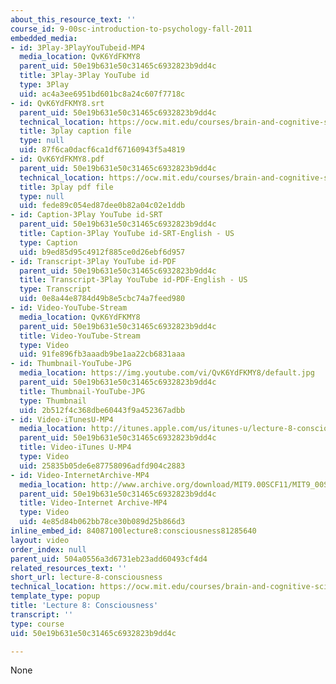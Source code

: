 ```yaml
---
about_this_resource_text: ''
course_id: 9-00sc-introduction-to-psychology-fall-2011
embedded_media:
- id: 3Play-3PlayYouTubeid-MP4
  media_location: QvK6YdFKMY8
  parent_uid: 50e19b631e50c31465c6932823b9dd4c
  title: 3Play-3Play YouTube id
  type: 3Play
  uid: ac4a3ee6951bd601bc8a24c607f7718c
- id: QvK6YdFKMY8.srt
  parent_uid: 50e19b631e50c31465c6932823b9dd4c
  technical_location: https://ocw.mit.edu/courses/brain-and-cognitive-sciences/9-00sc-introduction-to-psychology-fall-2011/consciousness/lecture-8-consciousness/QvK6YdFKMY8.srt
  title: 3play caption file
  type: null
  uid: 87f6ca0dacf6ca1df67160943f5a4819
- id: QvK6YdFKMY8.pdf
  parent_uid: 50e19b631e50c31465c6932823b9dd4c
  technical_location: https://ocw.mit.edu/courses/brain-and-cognitive-sciences/9-00sc-introduction-to-psychology-fall-2011/consciousness/lecture-8-consciousness/QvK6YdFKMY8.pdf
  title: 3play pdf file
  type: null
  uid: fede89c054ed87dee0b82a04c02e1ddb
- id: Caption-3Play YouTube id-SRT
  parent_uid: 50e19b631e50c31465c6932823b9dd4c
  title: Caption-3Play YouTube id-SRT-English - US
  type: Caption
  uid: b9ed85d95c4912f885ce0d26ebf6d957
- id: Transcript-3Play YouTube id-PDF
  parent_uid: 50e19b631e50c31465c6932823b9dd4c
  title: Transcript-3Play YouTube id-PDF-English - US
  type: Transcript
  uid: 0e8a44e8784d49b8e5cbc74a7feed980
- id: Video-YouTube-Stream
  media_location: QvK6YdFKMY8
  parent_uid: 50e19b631e50c31465c6932823b9dd4c
  title: Video-YouTube-Stream
  type: Video
  uid: 91fe896fb3aaadb9be1aa22cb6831aaa
- id: Thumbnail-YouTube-JPG
  media_location: https://img.youtube.com/vi/QvK6YdFKMY8/default.jpg
  parent_uid: 50e19b631e50c31465c6932823b9dd4c
  title: Thumbnail-YouTube-JPG
  type: Thumbnail
  uid: 2b512f4c368dbe60443f9a452367adbb
- id: Video-iTunesU-MP4
  media_location: http://itunes.apple.com/us/itunes-u/lecture-8-consciousness/id501335817?i=112593501
  parent_uid: 50e19b631e50c31465c6932823b9dd4c
  title: Video-iTunes U-MP4
  type: Video
  uid: 25835b05de6e87758096adfd904c2883
- id: Video-InternetArchive-MP4
  media_location: http://www.archive.org/download/MIT9.00SCF11/MIT9_00SCF11_lec08_300k.mp4
  parent_uid: 50e19b631e50c31465c6932823b9dd4c
  title: Video-Internet Archive-MP4
  type: Video
  uid: 4e85d84b062bb78ce30b089d25b866d3
inline_embed_id: 84087100lecture8:consciousness81285640
layout: video
order_index: null
parent_uid: 504a0556a3d6731eb23add60493cf4d4
related_resources_text: ''
short_url: lecture-8-consciousness
technical_location: https://ocw.mit.edu/courses/brain-and-cognitive-sciences/9-00sc-introduction-to-psychology-fall-2011/consciousness/lecture-8-consciousness
template_type: popup
title: 'Lecture 8: Consciousness'
transcript: ''
type: course
uid: 50e19b631e50c31465c6932823b9dd4c

---
```

None